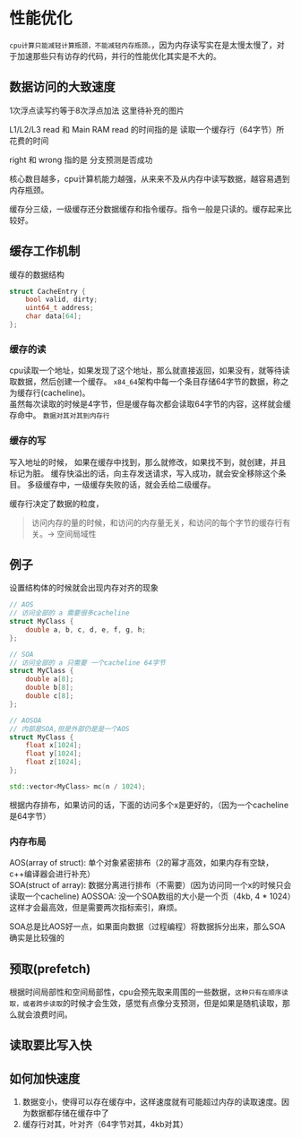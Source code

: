 # 性能优化

`cpu计算只能减轻计算瓶颈，不能减轻内存瓶颈。`，因为内存读写实在是太慢太慢了，对于加速那些只有访存的代码，并行的性能优化其实是不大的。  

## 数据访问的大致速度

1次浮点读写约等于8次浮点加法
这里待补充的图片

L1/L2/L3 read 和 Main RAM read 的时间指的是 读取一个缓存行（64字节）所花费的时间

right 和 wrong 指的是 分支预测是否成功

核心数目越多，cpu计算机能力越强，从来来不及从内存中读写数据，越容易遇到内存瓶颈。

缓存分三级，一级缓存还分数据缓存和指令缓存。指令一般是只读的。缓存起来比较好。  

## 缓存工作机制

缓存的数据结构

```c++
struct CacheEntry {
    bool valid, dirty;
    uint64_t address;
    char data[64];
};
```

### 缓存的读

cpu读取一个地址，如果发现了这个地址，那么就直接返回，如果没有，就等待读取数据，然后创建一个缓存。
`x84_64`架构中每一个条目存储64字节的数据，称之为缓存行(cacheline)。  
虽然每次读取的时候是4字节，但是缓存每次都会读取64字节的内容，这样就会缓存命中。
`数据对其对其到内存行`

### 缓存的写

写入地址的时候，
如果在缓存中找到，那么就修改，如果找不到，就创建，并且标记为脏。
缓存快溢出的话，向主存发送请求，写入成功，就会安全移除这个条目。
多级缓存中，一级缓存失败的话，就会丢给二级缓存。

缓存行决定了数据的粒度，
> 访问内存的量的时候，和访问的内存量无关，和访问的每个字节的缓存行有关。-> 空间局域性

## 例子

设置结构体的时候就会出现内存对齐的现象

```c++  
// AOS
// 访问全部的 a 需要很多cacheline
struct MyClass {
    double a, b, c, d, e, f, g, h;
};

// SOA
// 访问全部的 a 只需要 一个cacheline 64字节
struct MyClass {
    double a[8];
    double b[8];
    double c[8];
};

// AOSOA
// 内部是SOA,但是外部仍是是一个AOS
struct MyClass {
    float x[1024];
    float y[1024];
    float z[1024];
};

std::vector<MyClass> mc(n / 1024);
```

根据内存排布，如果访问的话，下面的访问多个x是更好的，（因为一个cacheline是64字节）

### 内存布局

AOS(array of struct): 单个对象紧密排布（2的幂才高效，如果内存有空缺，c++编译器会进行补充）  
SOA(struct of array): 数据分离进行排布（不需要）(因为访问同一个x的时候只会读取一个cacheline)
AOSSOA: 没一个SOA数组的大小是一个页（4kb, 4 * 1024）这样才会最高效，但是需要两次指标索引，麻烦。

SOA总是比AOS好一点，如果面向数据（过程编程）将数据拆分出来，那么SOA确实是比较强的

## 预取(prefetch)

根据时间局部性和空间局部性，cpu会预先取来周围的一些数据，`这种只有在顺序读取，或者跨步读取`的时候才会生效，感觉有点像分支预测，但是如果是随机读取，那么就会浪费时间。

## 读取要比写入快

## 如何加快速度

1. 数据变小，使得可以存在缓存中，这样速度就有可能超过内存的读取速度。因为数据都存储在缓存中了
2. 缓存行对其，叶对齐（64字节对其，4kb对其）
